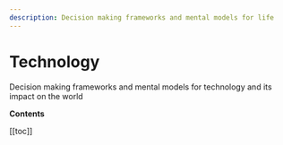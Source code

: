 ```yaml
---
description: Decision making frameworks and mental models for life
---
```


# Technology

Decision making frameworks and mental models for technology and its impact on the world

**Contents**

[[toc]]
